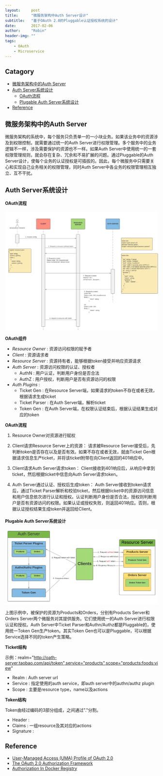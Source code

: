```yaml
---
layout:     post
title:      "微服务架构中Auth Server设计"
subtitle:   "基于OAuth 2.0的Pluggable认证授权系统的设计"
date:       2017-02-06
author:     "Robin"
header-img: ""
tags:
    - OAuth
    - Microservice
---
```


## Catagory

- [微服务架构中的Auth Server](#微服务架构中的auth-server)
- [Auth Server系统设计](#auth-server系统设计)
	- [OAuth流程](#OAuth流程)
	- [Plugable Auth Server系统设计](#plugable-auth-server系统设计)
- [Reference](#reference)

## 微服务架构中的Auth Server
微服务架构的系统中，每个服务只负责单一的一小块业务。如果该业务中的资源涉及到权限控制，就需要通过统一的Auth Server进行权限管理。多个服务中的业务逻辑不一样，涉及需要保护的资源也不一样。如果Auth Server中使用统一的一套权限管理规则，就会存在复杂、冗余和不易扩展的问题。通过Pluggable的Auth Server设计，使每个业务的认证授权是可插拔的。因此，每个微服务中只需要关心和实现自己业务相关的权限管理，同时Auth Server中各业务的权限管理相互独立、互不干扰。

## Auth Server系统设计

#### OAuth流程

![drawing](/img/in-post/auth-server/auth-sequence-diagram.png)

**OAuth组件**

- *Resource Owner* : 资源访问权限的赋予者
- *Client* : 资源请求者
- *Resource Server* : 资源持有者，能够根据token接受并响应资源请求
- *Auth Server* : 资源访问权限的认证、授权者
	* AuthN : 用户认证，判断用户身份是否合法
	* AuthZ : 用户授权，判断用户是否有资源访问的权限
- *Auth Plugins* :
	* Ticket Gen : 在Resource Server端，如果请求的token不存在或者无效，根据请求生成ticket
	* Ticket Parser : 在Auth Server端，解析ticket
	* Token Gen : 在Auth Server端，在权限认证结束后，根据认证结果生成对应的token

**OAuth流程**
1. Resource Owner对资源进行赋权
2. Client请求Resource Server上的资源：
请求被Resource Server接受后，先判断token是否存在以及是否有效。如果不存在或者无效，就由Ticket Gen根据请求信息生产ticket，并将该ticket附带在向Client返回的401响应中。

3. Client请求Auth Server请求token：
Client接收到401响应后，从响应中拿到ticket，然后根据ticket中信息向Auth Server请求token。

4. Auth Server通过认证、授权后生成token：
Auth Server接收到token请求后，通过Ticket Parser解析和校验ticket，然后根据ticket中的资源访问信息和用户信息依次进行认证和授权。认证判断用户身份是否合法，授权则判断用户是否有资源访问的权限。如果认证或授权失败，则返回401响应。否则，根据认证授权结果生成token并返回给Client。

#### Plugable Auth Server系统设计

![drawing](/img/in-post/auth-server/auth-sever-architecture.png)

上图示例中，被保护的资源为Products和Orders，分别有Products Server和Orders Server两个微服务对其提供服务。它们使用统一的Auth Server进行权限认证和授权。Auth Server中Ticket Parser和Authn/Authz都是Pluggable的，使用统一Token Gen生产token。其实Token Gen也可以是Pluggable，可以根据Service选择不同的token产生策略。

**Ticket结构**

示例：realm="http://oath-server.taobao.com/api/token",service="products",scope="products:foods:view"

- Realm : Auth server url
- Service : 指定使用的auth service，即auth server中的authn/authz plugin
- Scope : 主要是resource type，name以及actions

**Token结构**

Token由经过编码的3部分组成，之间通过"."分割。

- Header : 
- Claims : 一组resource及其对应的actions
- Signature : 

## Reference

- [User-Managed Access (UMA) Profile of OAuth 2.0](https://docs.kantarainitiative.org/uma/draft-uma-core-v1_0_1.html)
- [The OAuth 2.0 Authorization Framework](https://tools.ietf.org/html/rfc6749)
- [Authorization In Docker Registry](https://github.com/docker/libtrust)


